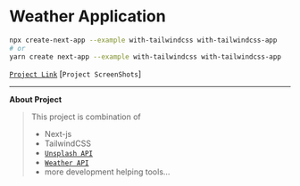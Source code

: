 
# Weather Application
```bash
npx create-next-app --example with-tailwindcss with-tailwindcss-app
# or
yarn create next-app --example with-tailwindcss with-tailwindcss-app
```

[`Project Link`](https://bit.ly/3ITweqG)
[`Project ScreenShots`]
	

---

**About Project**
> This project is combination of 
> - Next-js 
> - TailwindCSS
> - [`Unsplash API`](https://unsplash.com/developers)
>- [`Weather API`](https://www.weatherapi.com/)
>- more development helping tools...




